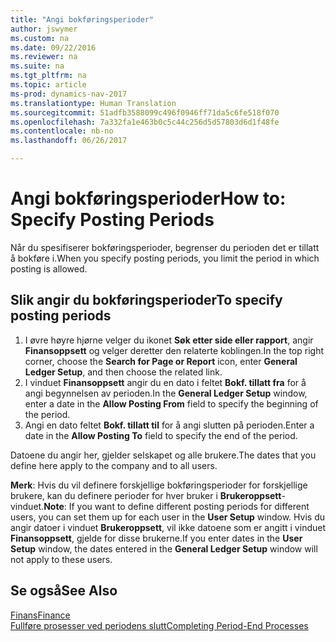 ```yaml
---
title: "Angi bokføringsperioder"
author: jswymer
ms.custom: na
ms.date: 09/22/2016
ms.reviewer: na
ms.suite: na
ms.tgt_pltfrm: na
ms.topic: article
ms-prod: dynamics-nav-2017
ms.translationtype: Human Translation
ms.sourcegitcommit: 51adfb3588099c496f0946ff71da5c6fe518f070
ms.openlocfilehash: 7a332fa1e463b0c5c44c256d5d57803d6d1f48fe
ms.contentlocale: nb-no
ms.lasthandoff: 06/26/2017

---
```


# <a name="how-to-specify-posting-periods"></a><span data-ttu-id="9eb5c-102">Angi bokføringsperioder</span><span class="sxs-lookup"><span data-stu-id="9eb5c-102">How to: Specify Posting Periods</span></span>
<span data-ttu-id="9eb5c-103">Når du spesifiserer bokføringsperioder, begrenser du perioden det er tillatt å bokføre i.</span><span class="sxs-lookup"><span data-stu-id="9eb5c-103">When you specify posting periods, you limit the period in which posting is allowed.</span></span>

## <a name="to-specify-posting-periods"></a><span data-ttu-id="9eb5c-104">Slik angir du bokføringsperioder</span><span class="sxs-lookup"><span data-stu-id="9eb5c-104">To specify posting periods</span></span>
1. <span data-ttu-id="9eb5c-105">I øvre høyre hjørne velger du ikonet **Søk etter side eller rapport**, angir **Finansoppsett** og velger deretter den relaterte koblingen.</span><span class="sxs-lookup"><span data-stu-id="9eb5c-105">In the top right corner, choose the **Search for Page or Report** icon, enter **General Ledger Setup**, and then choose the related link.</span></span>
2. <span data-ttu-id="9eb5c-106">I vinduet **Finansoppsett** angir du en dato i feltet **Bokf. tillatt fra** for å angi begynnelsen av perioden.</span><span class="sxs-lookup"><span data-stu-id="9eb5c-106">In the **General Ledger Setup** window, enter a date in the **Allow Posting From** field to specify the beginning of the period.</span></span>
3. <span data-ttu-id="9eb5c-107">Angi en dato feltet **Bokf. tillatt til** for å angi slutten på perioden.</span><span class="sxs-lookup"><span data-stu-id="9eb5c-107">Enter a date in the **Allow Posting To** field to specify the end of the period.</span></span>

<span data-ttu-id="9eb5c-108">Datoene du angir her, gjelder selskapet og alle brukere.</span><span class="sxs-lookup"><span data-stu-id="9eb5c-108">The dates that you define here apply to the company and to all users.</span></span>

<span data-ttu-id="9eb5c-109">**Merk**: Hvis du vil definere forskjellige bokføringsperioder for forskjellige brukere, kan du definere perioder for hver bruker i **Brukeroppsett**-vinduet.</span><span class="sxs-lookup"><span data-stu-id="9eb5c-109">**Note**: If you want to define different posting periods for different users, you can set them up for each user in the **User Setup** window.</span></span> <span data-ttu-id="9eb5c-110">Hvis du angir datoer i vinduet **Brukeroppsett**, vil ikke datoene som er angitt i vinduet **Finansoppsett**, gjelde for disse brukerne.</span><span class="sxs-lookup"><span data-stu-id="9eb5c-110">If you enter dates in the **User Setup** window, the dates entered in the **General Ledger Setup** window will not apply to these users.</span></span>


## <a name="see-also"></a><span data-ttu-id="9eb5c-111">Se også</span><span class="sxs-lookup"><span data-stu-id="9eb5c-111">See Also</span></span>
[<span data-ttu-id="9eb5c-112">Finans</span><span class="sxs-lookup"><span data-stu-id="9eb5c-112">Finance</span></span>](finance-setup.md)  
[<span data-ttu-id="9eb5c-113">Fullføre prosesser ved periodens slutt</span><span class="sxs-lookup"><span data-stu-id="9eb5c-113">Completing Period-End Processes</span></span>](year-how-complete-period-end-processes.md)

